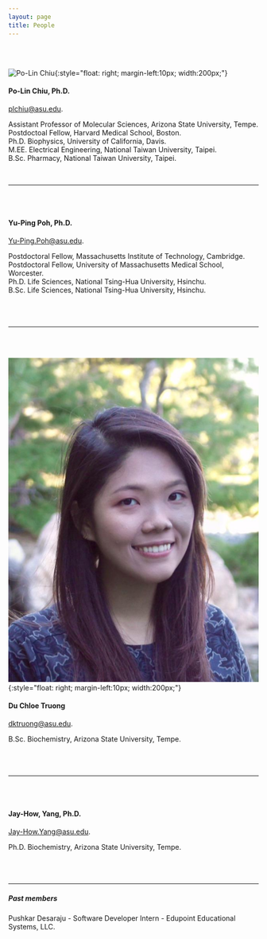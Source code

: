 ```yaml
---
layout: page
title: People
---
```


<br><br>

![Po-Lin Chiu](images/square-plc.png){:style="float: right; margin-left:10px; width:200px;"}

#### Po-Lin Chiu, Ph.D.
[plchiu@asu.edu](plchiu@asu.edu).

Assistant Professor of Molecular Sciences, Arizona State University, Tempe. <br>
Postdoctoal Fellow, Harvard Medical School, Boston. <br>
Ph.D. Biophysics, University of California, Davis. <br>
M.EE. Electrical Engineering, National Taiwan University, Taipei. <br>
B.Sc. Pharmacy, National Taiwan University, Taipei. <br>

<br>

-----

<br><br>

#### Yu-Ping Poh, Ph.D.
[Yu-Ping.Poh@asu.edu](Yu-Ping.Poh@asu.edu).

Postdoctoral Fellow, Massachusetts Institute of Technology, Cambridge. <br>
Postdoctoral Fellow, University of Massachusetts Medical School, Worcester. <br>
Ph.D. Life Sciences, National Tsing-Hua University, Hsinchu. <br>
B.Sc. Life Sciences, National Tsing-Hua University, Hsinchu. <br>
<br><br><br>

-----

<br><br>

![Du Chloe Truong](images/img_1486.jpg){:style="float: right; margin-left:10px; width:200px;"}

#### Du Chloe Truong
[dktruong@asu.edu](dktruong@asu.edu).

B.Sc. Biochemistry, Arizona State University, Tempe. <br>
<br><br><br>

-----

<br><br>

<!--![Kayvan Sharmsa](images/img_1486.jpg){:style="float: right; margin-left:10px; width:200px;"}-->

#### Jay-How, Yang, Ph.D.
[Jay-How.Yang@asu.edu](Jay-How.Yang@asu.edu).

Ph.D. Biochemistry, Arizona State University, Tempe. <br>
<br><br><br>

-----
##### Past members
Pushkar Desaraju - Software Developer Intern - Edupoint Educational Systems, LLC. 




